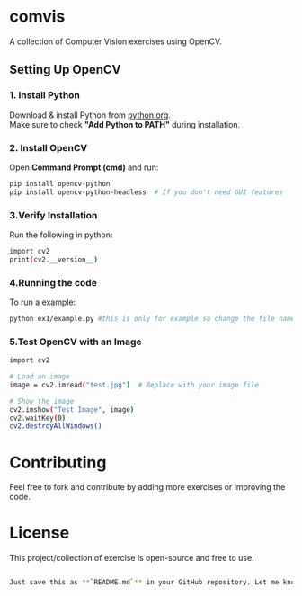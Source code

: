 # comvis
A collection of Computer Vision exercises using OpenCV.  

## Setting Up OpenCV  

### 1. Install Python  
Download & install Python from [python.org](https://www.python.org/downloads/).  
Make sure to check **"Add Python to PATH"** during installation.  

### 2. Install OpenCV  
Open **Command Prompt (cmd)** and run:  
```sh
pip install opencv-python
pip install opencv-python-headless  # If you don't need GUI features
```

### 3.Verify Installation
Run the following in python:
```sh
import cv2
print(cv2.__version__)
```

### 4.Running the code
To run a example:
```sh
python ex1/example.py #this is only for example so change the file name to run that file
```

### 5.Test OpenCV with an Image
```sh
import cv2

# Load an image
image = cv2.imread("test.jpg")  # Replace with your image file

# Show the image
cv2.imshow("Test Image", image)
cv2.waitKey(0)
cv2.destroyAllWindows()
```

# Contributing
Feel free to fork and contribute by adding more exercises or improving the code.

# License
This project/collection of exercise is open-source and free to use.
```sh

Just save this as **`README.md`** in your GitHub repository. Let me know if you need modifications! 🚀
```
